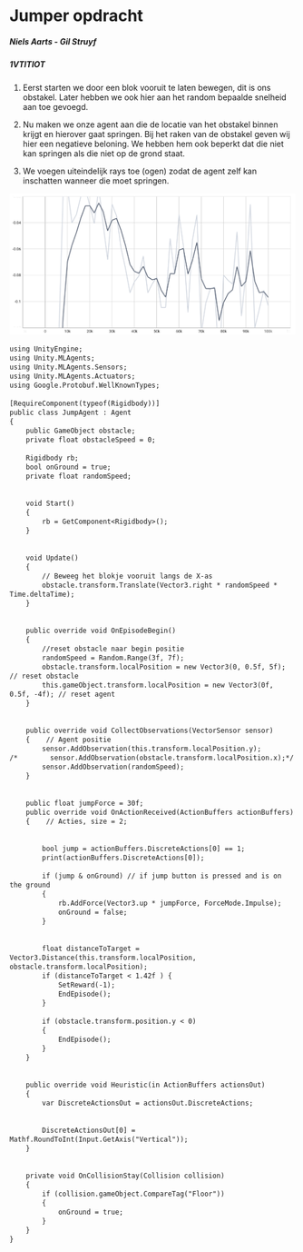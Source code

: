 # Jumper opdracht

##### Niels Aarts - Gil Struyf
##### 1VTITIOT

1. Eerst starten we door een blok vooruit te laten bewegen, dit is ons obstakel. Later hebben we ook hier aan het random bepaalde snelheid aan toe gevoegd.

2. Nu maken we onze agent aan die de locatie van het obstakel binnen krijgt en hierover gaat springen. Bij het raken van de obstakel geven wij hier
een negatieve beloning. We hebben hem ook beperkt dat die niet kan springen als die niet op de grond staat.

3. We voegen uiteindelijk rays toe (ogen) zodat de agent zelf kan inschatten wanneer die moet springen. 

![image](https://github.com/AP-IT-GH/jumper-assignment-Gehug/blob/test/Tensorcad.png)

```using System.Collections.Generic;
using UnityEngine;
using Unity.MLAgents;
using Unity.MLAgents.Sensors;
using Unity.MLAgents.Actuators;
using Google.Protobuf.WellKnownTypes;

[RequireComponent(typeof(Rigidbody))]
public class JumpAgent : Agent
{
    public GameObject obstacle;
    private float obstacleSpeed = 0;

    Rigidbody rb;
    bool onGround = true;
    private float randomSpeed;


    void Start()
    {
        rb = GetComponent<Rigidbody>();
    }


    void Update()
    {
        // Beweeg het blokje vooruit langs de X-as
        obstacle.transform.Translate(Vector3.right * randomSpeed * Time.deltaTime);
    }


    public override void OnEpisodeBegin()
    {
        //reset obstacle naar begin positie
        randomSpeed = Random.Range(3f, 7f);
        obstacle.transform.localPosition = new Vector3(0, 0.5f, 5f); // reset obstacle 
        this.gameObject.transform.localPosition = new Vector3(0f, 0.5f, -4f); // reset agent
    }


    public override void CollectObservations(VectorSensor sensor)
    {    // Agent positie    
        sensor.AddObservation(this.transform.localPosition.y);
/*        sensor.AddObservation(obstacle.transform.localPosition.x);*/
        sensor.AddObservation(randomSpeed);
    }


    public float jumpForce = 30f;
    public override void OnActionReceived(ActionBuffers actionBuffers)
    {    // Acties, size = 2;


        bool jump = actionBuffers.DiscreteActions[0] == 1;
        print(actionBuffers.DiscreteActions[0]);

        if (jump & onGround) // if jump button is pressed and is on the ground
        {
            rb.AddForce(Vector3.up * jumpForce, ForceMode.Impulse);
            onGround = false;
        }


        float distanceToTarget = Vector3.Distance(this.transform.localPosition, obstacle.transform.localPosition);
        if (distanceToTarget < 1.42f ) {
            SetReward(-1);
            EndEpisode();
        }

        if (obstacle.transform.position.y < 0)
        {
            EndEpisode();
        }
    }


    public override void Heuristic(in ActionBuffers actionsOut)
    {
        var DiscreteActionsOut = actionsOut.DiscreteActions;


        DiscreteActionsOut[0] = Mathf.RoundToInt(Input.GetAxis("Vertical"));  
    }


    private void OnCollisionStay(Collision collision)
    {
        if (collision.gameObject.CompareTag("Floor"))
        {
            onGround = true;
        }
    }
}
